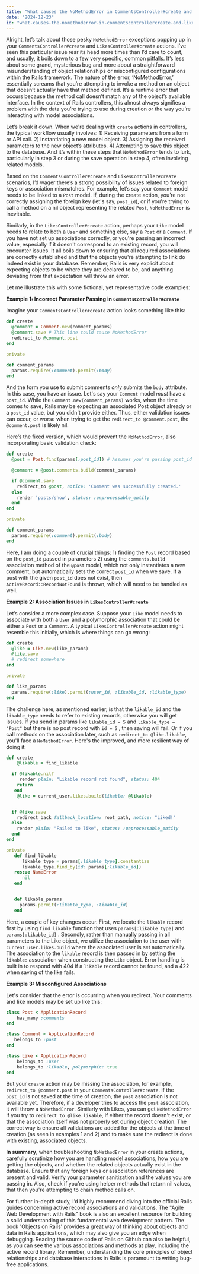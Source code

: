 ```yaml
---
title: "What causes the NoMethodError in CommentsController#create and LikesController#create?"
date: "2024-12-23"
id: "what-causes-the-nomethoderror-in-commentscontrollercreate-and-likescontrollercreate"
---
```


Alright, let’s talk about those pesky `NoMethodError` exceptions popping up in your `CommentsController#create` and `LikesController#create` actions. I’ve seen this particular issue rear its head more times than I’d care to count, and usually, it boils down to a few very specific, common pitfalls. It’s less about some grand, mysterious bug and more about a straightforward misunderstanding of object relationships or misconfigured configurations within the Rails framework. The nature of the error, ‘NoMethodError,’ essentially screams that you’re attempting to invoke a method on an object that doesn’t actually have that method defined. It’s a runtime error that occurs because the method call doesn’t match any of the object’s available interface. In the context of Rails controllers, this almost always signifies a problem with the data you’re trying to use during creation or the way you’re interacting with model associations.

Let’s break it down. When we're dealing with `create` actions in controllers, the typical workflow usually involves: 1) Receiving parameters from a form or API call. 2) Instantiating a new model object. 3) Assigning the received parameters to the new object’s attributes. 4) Attempting to save this object to the database. And it’s within these steps that `NoMethodError` tends to lurk, particularly in step 3 or during the save operation in step 4, often involving related models.

Based on the `CommentsController#create` and `LikesController#create` scenarios, I’d wager there’s a strong possibility of issues related to foreign keys or association mismatches. For example, let’s say your `Comment` model needs to be linked to a `Post` model. If, during the create action, you’re not correctly assigning the foreign key (let's say, `post_id`), or if you're trying to call a method on a nil object representing the related `Post`, `NoMethodError` is inevitable.

Similarly, in the `LikesController#create` action, perhaps your `Like` model needs to relate to both a `User` and something else, say a `Post` or a `Comment`. If you have not set up associations correctly, or you're passing an incorrect value, especially if it doesn't correspond to an existing record, you will encounter issues. It all boils down to ensuring that all required associations are correctly established and that the objects you're attempting to link do indeed exist in your database. Remember, Rails is very explicit about expecting objects to be where they are declared to be, and anything deviating from that expectation will throw an error.

Let me illustrate this with some fictional, yet representative code examples:

**Example 1: Incorrect Parameter Passing in `CommentsController#create`**

Imagine your `CommentsController#create` action looks something like this:

```ruby
def create
  @comment = Comment.new(comment_params)
  @comment.save # This line could cause NoMethodError
  redirect_to @comment.post
end

private

def comment_params
  params.require(:comment).permit(:body)
end
```

And the form you use to submit comments *only* submits the `body` attribute. In this case, you have an issue. Let's say your `Comment` model *must* have a `post_id`. While the `Comment.new(comment_params)` works, when the time comes to save, Rails may be expecting an associated Post object already or a `post_id` value, but you didn't provide either. Thus, either validation issues can occur, or worse when trying to get the `redirect_to @comment.post`, the `@comment.post` is likely nil.

Here’s the fixed version, which would prevent the `NoMethodError`, also incorporating basic validation check:

```ruby
def create
  @post = Post.find(params[:post_id]) # Assumes you're passing post_id

  @comment = @post.comments.build(comment_params)

  if @comment.save
    redirect_to @post, notice: 'Comment was successfully created.'
  else
    render 'posts/show', status: :unprocessable_entity
  end
end

private

def comment_params
  params.require(:comment).permit(:body)
end
```

Here, I am doing a couple of crucial things: 1) finding the `Post` record based on the `post_id` passed in parameters 2) using the `comments.build` association method of the `@post` model, which not only instantiates a new comment, but automatically sets the correct `post_id` when we save. If a post with the given `post_id` does not exist, then `ActiveRecord::RecordNotFound` is thrown, which will need to be handled as well.

**Example 2: Association Issues in `LikesController#create`**

Let’s consider a more complex case. Suppose your `Like` model needs to associate with both a `User` and a polymorphic association that could be either a `Post` or a `Comment`. A typical `LikesController#create` action might resemble this initially, which is where things can go wrong:

```ruby
def create
  @like = Like.new(like_params)
  @like.save
  # redirect somewhere
end

private

def like_params
  params.require(:like).permit(:user_id, :likable_id, :likable_type)
end

```
The challenge here, as mentioned earlier, is that the `likable_id` and the `likable_type` needs to refer to existing records, otherwise you will get issues. If you send in params like `likable_id = 5` and `likable_type = "Post"` but there is no post record with `id = 5` , then saving will fail. Or if you call methods on the association later, such as `redirect_to @like.likable`, you'll face a `NoMethodError`. Here's the improved, and more resilient way of doing it:

```ruby
def create
    @likable = find_likable

  if @likable.nil?
     render plain: "Likable record not found", status: 404
    return
   end
    @like = current_user.likes.build(likable: @likable)


  if @like.save
    redirect_back fallback_location: root_path, notice: "Liked!"
  else
    render plain: "Failed to like", status: :unprocessable_entity
  end
end

private
   def find_likable
      likable_type = params[:likable_type].constantize
      likable_type.find_by(id: params[:likable_id])
   rescue NameError
      nil
   end


   def likable_params
     params.permit(:likable_type, :likable_id)
   end
```

Here, a couple of key changes occur. First, we locate the `likable` record first by using `find_likable` function that uses `params[:likable_type]` and `params[:likable_id]` . Secondly, rather than manually passing in all parameters to the Like object, we utilize the association to the user with `current_user.likes.build` where the associated user is set automatically. The association to the `likable` record is then passed in by setting the `likable:` association when constructing the `Like` object. Error handling is built in to respond with 404 if a `likable` record cannot be found, and a 422 when saving of the like fails.

**Example 3: Misconfigured Associations**

Let's consider that the error is occurring when you redirect. Your comments and like models may be set up like this:

```ruby
class Post < ApplicationRecord
    has_many :comments
end

class Comment < ApplicationRecord
   belongs_to :post
end

class Like < ApplicationRecord
    belongs_to :user
    belongs_to :likable, polymorphic: true
end

```

But your `create` action may be missing the association, for example, `redirect_to @comment.post` in your `CommentsController#create`. If the `post_id` is not saved at the time of creation, the `post` association is not available yet. Therefore, if a developer tries to access the `post` association, it will throw a `NoMethodError`. Similarly with Likes, you can get `NoMethodError` if you try to `redirect_to @like.likable`, if either the record doesn't exist, or that the association itself was not properly set during object creation. The correct way is ensure all validations are added for the objects at the time of creation (as seen in examples 1 and 2) and to make sure the redirect is done with existing, associated objects.

**In summary**, when troubleshooting `NoMethodError` in your create actions, carefully scrutinize how you are handling model associations, how you are getting the objects, and whether the related objects actually exist in the database. Ensure that any foreign keys or association references are present and valid. Verify your parameter sanitization and the values you are passing in. Also, check if you're using helper methods that return nil values, that then you're attempting to chain method calls on.

For further in-depth study, I’d highly recommend diving into the official Rails guides concerning active record associations and validations. The "Agile Web Development with Rails" book is also an excellent resource for building a solid understanding of this fundamental web development pattern. The book 'Objects on Rails' provides a great way of thinking about objects and data in Rails applications, which may also give you an edge when debugging. Reading the source code of Rails on Github can also be helpful, as you can see the various associations and methods at play, including the active record library. Remember, understanding the core principles of object relationships and database interactions in Rails is paramount to writing bug-free applications.
